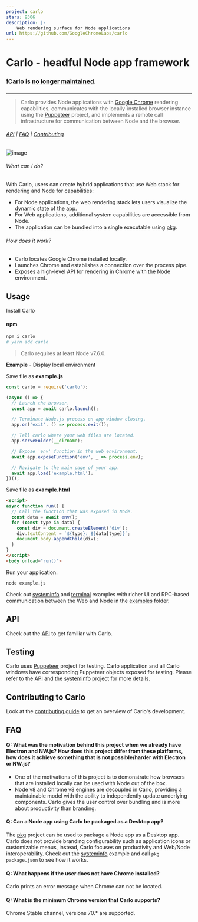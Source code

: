 ```yaml
---
project: carlo
stars: 9306
description: |-
    Web rendering surface for Node applications
url: https://github.com/GoogleChromeLabs/carlo
---
```


# Carlo - headful Node app framework

### ❗Carlo is [no longer maintained](https://github.com/GoogleChromeLabs/carlo/issues/163#issuecomment-592238093). 

-----------------------


> Carlo provides Node applications with [Google Chrome](https://www.google.com/chrome/) rendering capabilities, communicates with the locally-installed browser instance using the [Puppeteer](https://github.com/GoogleChrome/puppeteer/) project, and implements a remote call infrastructure for communication between Node and the browser.

###### [API](https://github.com/GoogleChromeLabs/carlo/blob/master/API.md) | [FAQ](#faq) | [Contributing](https://github.com/GoogleChromeLabs/carlo/blob/master/CONTRIBUTING.md)

![image](https://user-images.githubusercontent.com/883973/47826256-0531fc80-dd34-11e8-9c8d-c1b93a6ba631.png)

<!-- [START usecases] -->
###### What can I do?

With Carlo, users can create hybrid applications that use Web stack for rendering and Node for capabilities:
- For Node applications, the web rendering stack lets users visualize the dynamic state of the app. 
- For Web applications, additional system capabilities are accessible from Node.
- The application can be bundled into a single executable using [pkg](https://github.com/zeit/pkg).

###### How does it work?

- Carlo locates Google Chrome installed locally.
- Launches Chrome and establishes a connection over the process pipe.
- Exposes a high-level API for rendering in Chrome with the Node environment.

<!-- [END usecases] -->

<!-- [START getstarted] -->

## Usage

Install Carlo

#### npm
```bash
npm i carlo
# yarn add carlo
```

> Carlo requires at least Node v7.6.0.

**Example** - Display local environment

Save file as **example.js**

```js
const carlo = require('carlo');

(async () => {
  // Launch the browser.
  const app = await carlo.launch();

  // Terminate Node.js process on app window closing.
  app.on('exit', () => process.exit());

  // Tell carlo where your web files are located.
  app.serveFolder(__dirname);

  // Expose 'env' function in the web environment.
  await app.exposeFunction('env', _ => process.env);

  // Navigate to the main page of your app.
  await app.load('example.html');
})();
```

Save file as **example.html**

```html
<script>
async function run() {
  // Call the function that was exposed in Node.
  const data = await env();
  for (const type in data) {
    const div = document.createElement('div');
    div.textContent = `${type}: ${data[type]}`;
    document.body.appendChild(div);
  }
}
</script>
<body onload="run()">
```

Run your application:

```bash
node example.js
```

Check out [systeminfo](https://github.com/GoogleChromeLabs/carlo/tree/master/examples/systeminfo) and [terminal](https://github.com/GoogleChromeLabs/carlo/tree/master/examples/terminal) examples with richer UI and RPC-based communication between the Web and Node in the [examples](https://github.com/GoogleChromeLabs/carlo/tree/master/examples) folder.

<!-- [END getstarted] -->

## API

Check out the [API](https://github.com/GoogleChromeLabs/carlo/blob/master/API.md) to get familiar with Carlo.


## Testing

Carlo uses [Puppeteer](https://pptr.dev/) project for testing. Carlo application and all Carlo windows have
corresponding Puppeteer objects exposed for testing. Please refer to the [API](https://github.com/GoogleChromeLabs/carlo/blob/master/API.md) and the [systeminfo](https://github.com/GoogleChromeLabs/carlo/tree/master/examples/systeminfo) project for more details.

## Contributing to Carlo

Look at the [contributing guide](https://github.com/GoogleChromeLabs/carlo/blob/master/CONTRIBUTING.md) to get an overview of Carlo's development.

<!-- [START faq] -->

## FAQ

#### Q: What was the motivation behind this project when we already have Electron and NW.js? How does this project differ from these platforms, how does it achieve something that is not possible/harder with Electron or NW.js?

- One of the motivations of this project is to demonstrate how browsers that are installed locally can be used with Node out of the box.
- Node v8 and Chrome v8 engines are decoupled in Carlo, providing a maintainable model with the ability to independently update underlying components. Carlo gives the user control over bundling and is more about productivity than branding.

#### Q: Can a Node app using Carlo be packaged as a Desktop app?

The [pkg](https://github.com/zeit/pkg) project can be used to package a Node app as a Desktop app. Carlo does not provide branding configurability such as application icons or customizable menus, instead, Carlo focuses on productivity and Web/Node interoperability. Check out the [systeminfo](https://github.com/GoogleChromeLabs/carlo/tree/master/examples/systeminfo) example and call `pkg package.json` to see how it works.

#### Q: What happens if the user does not have Chrome installed?

Carlo prints an error message when Chrome can not be located.

#### Q: What is the minimum Chrome version that Carlo supports?

Chrome Stable channel, versions 70.* are supported.


<!-- [END faq] -->


